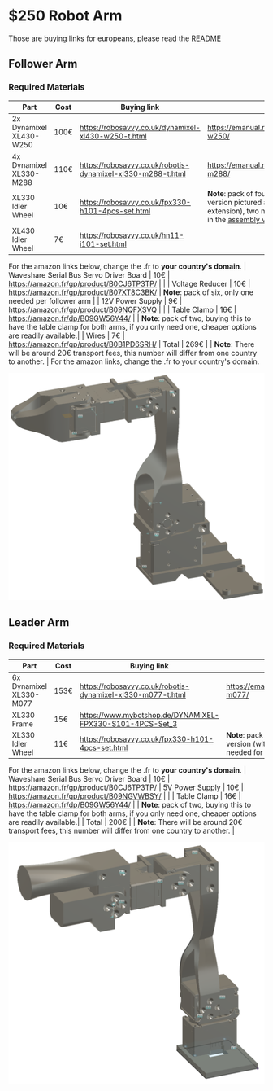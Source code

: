 # $250 Robot Arm

Those are buying links for europeans, please read the [README](README.md)

## Follower Arm

### Required Materials

| Part                          | Cost | Buying link                                    | Specs |
|-------------------------------|------|------------------------------------------------| --- |
| 2x Dynamixel XL430-W250       | 100€ | https://robosavvy.co.uk/dynamixel-xl430-w250-t.html | https://emanual.robotis.com/docs/en/dxl/x/xl430-w250/ |
| 4x Dynamixel XL330-M288       | 110€  | https://robosavvy.co.uk/robotis-dynamixel-xl330-m288-t.html | https://emanual.robotis.com/docs/en/dxl/x/xl330-m288/|
| XL330 Idler Wheel             | 10€  | https://robosavvy.co.uk/fpx330-h101-4pcs-set.html   | **Note**: pack of four; three needed for  longer version pictured above (with elbow-to-wrist extension), two needed for shorter version shown in the [assembly video](https://youtu.be/RckrXOEoWrk)|
| XL430 Idler Wheel             | 7€   | https://robosavvy.co.uk/hn11-i101-set.html          | |
For the amazon links below, change the .fr to **your country's domain**.
| Waveshare Serial Bus Servo Driver Board | 10€  | https://amazon.fr/gp/product/B0CJ6TP3TP/ | |
| Voltage Reducer               | 10€   | https://amazon.fr/gp/product/B07XT8C3BK/                       | **Note**: pack of six, only one needed per follower arm |
| 12V Power Supply              | 9€  | https://amazon.fr/gp/product/B09NQFXSVQ                       | |
| Table Clamp                   | 16€   | https://amazon.fr/dp/B09GW56Y44/                         | | **Note**: pack of two, buying this to have the table clamp for both arms, if you only need one, cheaper options are readily available.|
| Wires                         | 7€   | https://amazon.fr/gp/product/B0B1PD6SRH/
| Total                         | 269€ | | **Note**: There will be around 20€ transport fees, this number will differ from one country to another. |
For the amazon links, change the .fr to your country's domain.

![follower](./pictures/follower_arm.png)

## Leader Arm

### Required Materials

| Part                          | Cost | Buying link | Specs |
|-------------------------------|------| --- | --- |
| 6x Dynamixel XL330-M077       | 153€ |  https://robosavvy.co.uk/robotis-dynamixel-xl330-m077-t.html | https://emanual.robotis.com/docs/en/dxl/x/xl330-m077/|
| XL330 Frame | 15€   | https://www.mybotshop.de/DYNAMIXEL-FPX330-S101-4PCS-Set_3 | | **Note**: currently not avalible on robosavvy
| XL330 Idler Wheel             | 11€  | https://robosavvy.co.uk/fpx330-h101-4pcs-set.html   | **Note**: pack of four; three needed for longer version (with elbow-to-wrist extension), two needed for shorter version pictured below |
For the amazon links below, change the .fr to **your country's domain**.
| Waveshare Serial Bus Servo Driver Board | 10€  | https://amazon.fr/gp/product/B0CJ6TP3TP/
| 5V Power Supply               | 10€   | https://amazon.fr/gp/product/B09NGVWBSY/ | |
| Table Clamp                   | 16€   | https://amazon.fr/dp/B09GW56Y44/                         | | **Note**: pack of two, buying this to have the table clamp for both arms, if you only need one, cheaper options are readily available.|
| Total                        | 200€ | | **Note**: There will be around 20€ transport fees, this number will differ from one country to another. |

![leader](./pictures/leader_arm.png)